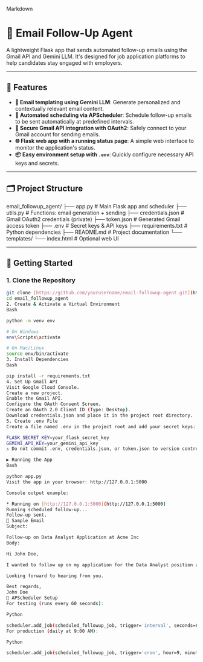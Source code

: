 Markdown

# 📧 Email Follow-Up Agent

A lightweight Flask app that sends automated follow-up emails using the Gmail API and Gemini LLM. It's designed for job application platforms to help candidates stay engaged with employers.

---

## 🔧 Features

* **🧠 Email templating using Gemini LLM**: Generate personalized and contextually relevant email content.
* **📅 Automated scheduling via APScheduler**: Schedule follow-up emails to be sent automatically at predefined intervals.
* **🔐 Secure Gmail API integration with OAuth2**: Safely connect to your Gmail account for sending emails.
* **🌐 Flask web app with a running status page**: A simple web interface to monitor the application's status.
* **📦 Easy environment setup with `.env`**: Quickly configure necessary API keys and secrets.

---

## 🗂️ Project Structure

email_followup_agent/
├── app.py # Main Flask app and scheduler
├── utils.py # Functions: email generation + sending
├── credentials.json # Gmail OAuth2 credentials (private)
├── token.json # Generated Gmail access token
├── .env # Secret keys & API keys
├── requirements.txt # Python dependencies
├── README.md # Project documentation
└── templates/
└── index.html # Optional web UI


---

## 🚀 Getting Started

### 1. Clone the Repository

```bash
git clone [https://github.com/yourusername/email-followup-agent.git](https://github.com/yourusername/email-followup-agent.git)
cd email_followup_agent
2. Create & Activate a Virtual Environment
Bash

python -m venv env

# On Windows
env\Scripts\activate

# On Mac/Linux
source env/bin/activate
3. Install Dependencies
Bash

pip install -r requirements.txt
4. Set Up Gmail API
Visit Google Cloud Console.
Create a new project.
Enable the Gmail API.
Configure the OAuth Consent Screen.
Create an OAuth 2.0 Client ID (Type: Desktop).
Download credentials.json and place it in the project root directory.
5. Create .env File
Create a file named .env in the project root and add your secret keys:

FLASK_SECRET_KEY=your_flask_secret_key
GEMINI_API_KEY=your_gemini_api_key
⚠️ Do not commit .env, credentials.json, or token.json to version control.

▶️ Running the App
Bash

python app.py
Visit the app in your browser: http://127.0.0.1:5000

Console output example:

* Running on [http://127.0.0.1:5000](http://127.0.0.1:5000)
Running scheduled follow-up...
Follow-up sent.
📨 Sample Email
Subject:

Follow-up on Data Analyst Application at Acme Inc
Body:

Hi John Doe,

I wanted to follow up on my application for the Data Analyst position at Acme Inc submitted on 2025-05-10.

Looking forward to hearing from you.

Best regards,
John Doe
🔁 APScheduler Setup
For testing (runs every 60 seconds):

Python

scheduler.add_job(scheduled_followup_job, trigger='interval', seconds=60)
For production (daily at 9:00 AM):

Python

scheduler.add_job(scheduled_followup_job, trigger='cron', hour=9, minute=0)
